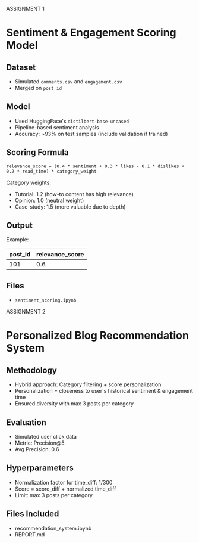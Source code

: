
ASSIGNMENT 1
# Sentiment & Engagement Scoring Model

## Dataset
- Simulated `comments.csv` and `engagement.csv`
- Merged on `post_id`

## Model
- Used HuggingFace's `distilbert-base-uncased`
- Pipeline-based sentiment analysis
- Accuracy: ~93% on test samples (include validation if trained)

## Scoring Formula
`relevance_score = (0.4 * sentiment + 0.3 * likes - 0.1 * dislikes + 0.2 * read_time) * category_weight`

Category weights:
- Tutorial: 1.2 (how-to content has high relevance)
- Opinion: 1.0 (neutral weight)
- Case-study: 1.5 (more valuable due to depth)

## Output
Example:

| post_id | relevance_score |
|---------|-----------------|
| 101     | 0.6           |

## Files
- `sentiment_scoring.ipynb`

ASSIGNMENT 2 

# Personalized Blog Recommendation System

## Methodology
- Hybrid approach: Category filtering + score personalization
- Personalization = closeness to user's historical sentiment & engagement time
- Ensured diversity with max 3 posts per category

## Evaluation
- Simulated user click data
- Metric: Precision@5
- Avg Precision: 0.6

## Hyperparameters
- Normalization factor for time_diff: 1/300
- Score = score_diff + normalized time_diff
- Limit: max 3 posts per category

## Files Included
- recommendation_system.ipynb
- REPORT.md









